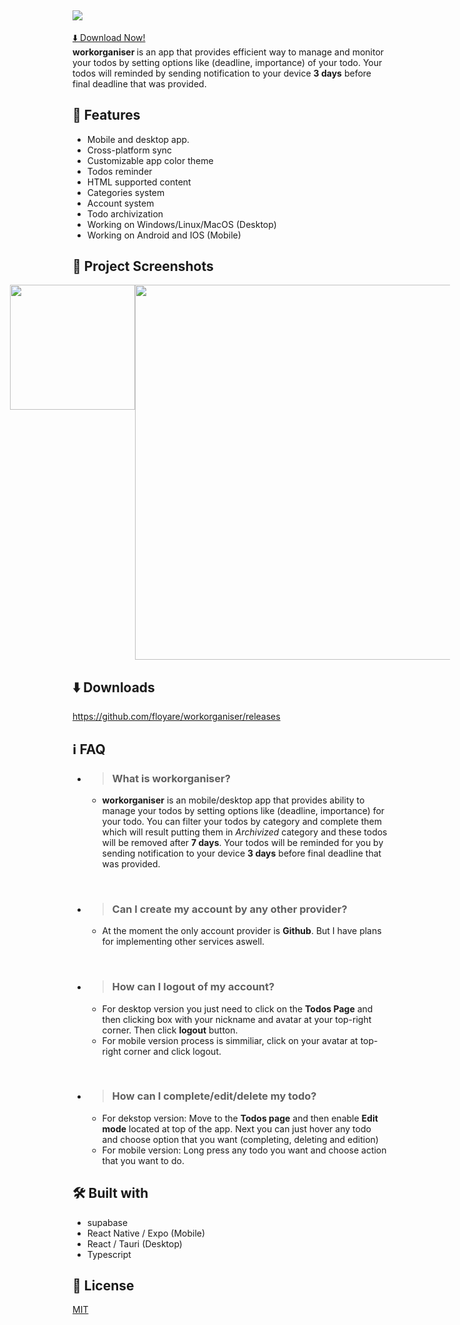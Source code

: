 ## <img src="https://github.com/floyare/workorganiser/assets/40760726/05706d8c-369f-450f-ad8c-702352fedba5">
<a style="text-align: center;"> [⬇️ Download Now!](https://github.com/hellzerg/optimizer/releases) </a> <br>
<b> workorganiser </b> is an app that provides efficient way to manage and monitor your todos by setting options like (deadline, importance) of your todo. Your todos will reminded by sending notification to your device <b>3 days</b> before final deadline that was provided.

## 💜 Features
  - Mobile and desktop app.
  - Cross-platform sync
  - Customizable app color theme
  - Todos reminder
  - HTML supported content
  - Categories system
  - Account system
  - Todo archivization
  - Working on Windows/Linux/MacOS (Desktop)
  - Working on Android and IOS (Mobile)

## 📸 Project Screenshots
  <div style="display: flex; flex-direction: row; justify-content: center; align-items: flex-start">
      <img src="https://github.com/floyare/workorganiser/assets/40760726/4c09496f-e99c-43a6-8ab7-64262df2462c" width="200">
      <img src="https://github.com/floyare/workorganiser/assets/40760726/bf47bb3a-6482-411d-9c09-00bf5431ba79" width="600">
  </div>
  
## ⬇️ Downloads
https://github.com/floyare/workorganiser/releases
  
## ℹ FAQ
  - > ### What is <b>workorganiser</b>?
      - <b>workorganiser</b> is an mobile/desktop app that provides ability to manage your todos by setting options like (deadline, importance) for your todo. You can filter your todos by category and complete them which will result putting them in <i>Archivized</i> category and these todos will be removed after <b>7 days</b>. Your todos will be reminded for you by sending notification to your device <b>3 days</b> before final deadline that was provided.
   <br>
   
  - > ### Can I create my account by any other provider?
      - At the moment the only account provider is <b>Github</b>. But I have plans for implementing other services aswell.
  <br>
  
  - > ### How can I logout of my account?
      - For desktop version you just need to click on the <b>Todos Page</b> and then clicking box with your nickname and avatar at your top-right corner. Then click <b>logout</b> button.
      - For mobile version process is simmiliar, click on your avatar at top-right corner and click logout.

  <br>
  
  - > ### How can I complete/edit/delete my todo?
      - For dekstop version: Move to the <b>Todos page</b> and then enable <b>Edit mode</b> located at top of the app. Next you can just hover any todo and choose option that you want (completing, deleting and edition)
      - For mobile version: Long press any todo you want and choose action that you want to do.
  
## 🛠 Built with
  - supabase
  - React Native / Expo (Mobile)
  - React / Tauri (Desktop)
  - Typescript

## 📝 License
  [MIT](https://choosealicense.com/licenses/mit/)
